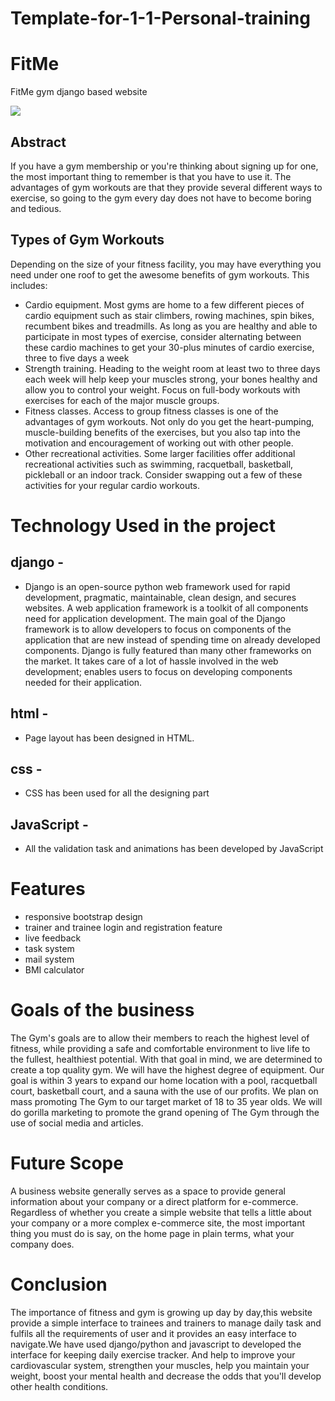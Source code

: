 # Template-for-1-1-Personal-training
# FitMe
FitMe gym django based website 


<img src="screenfit.png"/>

## Abstract

If you have a gym membership or you're thinking about signing up for one, the most important thing to remember is that you have to use it. The advantages of gym workouts are that they provide several different ways to exercise, so going to the gym every day does not have to become boring and tedious.

## Types of Gym Workouts

Depending on the size of your fitness facility, you may have everything you need under one roof to get the awesome benefits of gym workouts. This includes:

- Cardio equipment. Most gyms are home to a few different pieces of cardio equipment such as stair climbers, rowing machines, spin bikes, recumbent bikes and treadmills. As long as you are healthy and able to participate in most types of exercise, consider alternating between these cardio machines to get your 30-plus minutes of cardio exercise, three to five days a week
- Strength training. Heading to the weight room at least two to three days each week will help keep your muscles strong, your bones healthy and allow you to control your weight. Focus on full-body workouts with exercises for each of the major muscle groups.
- Fitness classes. Access to group fitness classes is one of the advantages of gym workouts. Not only do you get the heart-pumping, muscle-building benefits of the exercises, but you also tap into the motivation and encouragement of working out with other people.
- Other recreational activities. Some larger facilities offer additional recreational activities such as swimming, racquetball, basketball, pickleball or an indoor track. Consider swapping out a few of these activities for your regular cardio workouts.

# Technology Used in the project 

## django - 
- Django is an open-source python web framework used for rapid development, pragmatic, maintainable, clean design, and secures websites. A web application framework is a toolkit of all components need for application development. The main goal of the Django framework is to allow developers to focus on components of the application that are new instead of spending time on already developed components. Django is fully featured than many other frameworks on the market. It takes care of a lot of hassle involved in the web development; enables users to focus on developing components needed for their application.

## html -
- Page layout has been designed in HTML.

## css -
- CSS has been used for all the designing part

## JavaScript -
- All the validation task and animations has been developed by JavaScript

# Features
- responsive bootstrap design
- trainer and trainee login and registration feature
- live feedback
- task system
- mail system
- BMI calculator

# Goals of the business
The Gym's goals are to allow their members to reach the highest level of fitness, while providing a safe and comfortable environment to live life to the fullest, healthiest potential. With that goal in mind, we are determined to create a top quality gym. We will have the highest degree of equipment. Our goal is within 3 years to expand our home location with a pool, racquetball court, basketball court, and a sauna with the use of our profits. We plan on mass promoting The Gym to our target market of 18 to 35 year olds. We will do gorilla marketing to promote the grand opening of The Gym through the use of social media and articles.


# Future Scope

A business website generally serves as a space to provide general information about your company or a direct platform for e-commerce. Regardless of whether you create a simple website that tells a little about your company or a more complex e-commerce site, the most important thing you must do is say, on the home page in plain terms, what your company does.

# Conclusion

The importance of  fitness and gym is growing up day by day,this website provide a simple interface to trainees and trainers 
to manage daily task and fulfils all the requirements of user and it provides an easy interface to navigate.We have used django/python and javascript to developed the
interface for keeping daily exercise tracker.
And help to improve your cardiovascular system, strengthen your muscles, help you maintain your weight, boost your mental health and decrease the odds that you'll develop other health conditions.
